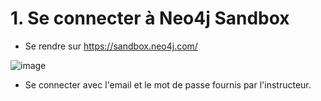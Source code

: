 # 1. Se connecter à Neo4j Sandbox

- Se rendre sur https://sandbox.neo4j.com/  

![image](https://user-images.githubusercontent.com/73080397/226091243-80a446c5-596d-4182-ac5d-fd10c93b0bee.png)

- Se connecter avec l'email et le mot de passe fournis par l'instructeur.
